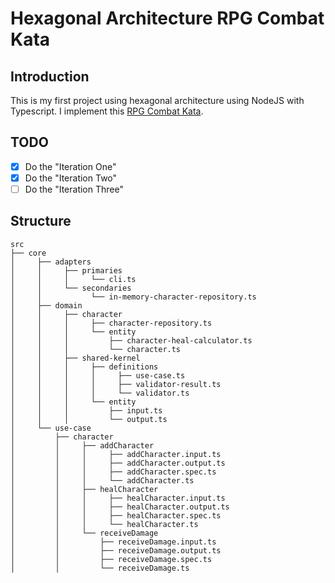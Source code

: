 # Hexagonal Architecture RPG Combat Kata


## Introduction
This is my first project using hexagonal architecture using NodeJS with Typescript. I implement this [RPG Combat Kata](https://github.com/ardalis/kata-catalog/blob/master/katas/RPG%20Combat.md).


## TODO

- [x] Do the "Iteration One"
- [x] Do the "Iteration Two"
- [ ] Do the "Iteration Three"

## Structure

```
src
├── core
│     ├── adapters
│     │     ├── primaries
│     │     │     └── cli.ts
│     │     └── secondaries
│     │           └── in-memory-character-repository.ts
│     ├── domain
│     │     ├── character
│     │     │     ├── character-repository.ts
│     │     │     └── entity
│     │     │         ├── character-heal-calculator.ts
│     │     │         └── character.ts
│     │     ├── shared-kernel
│     │     │     ├── definitions
│     │     │     │     ├── use-case.ts
│     │     │     │     ├── validator-result.ts
│     │     │     │     └── validator.ts
│     │     │     └── entity
│     │     │         ├── input.ts
│     │     │         └── output.ts
│     └── use-case
│         ├── character
│         │     ├── addCharacter
│         │     │     ├── addCharacter.input.ts
│         │     │     ├── addCharacter.output.ts
│         │     │     ├── addCharacter.spec.ts
│         │     │     └── addCharacter.ts
│         │     ├── healCharacter
│         │     │     ├── healCharacter.input.ts
│         │     │     ├── healCharacter.output.ts
│         │     │     ├── healCharacter.spec.ts
│         │     │     └── healCharacter.ts
│         │     └── receiveDamage
│         │         ├── receiveDamage.input.ts
│         │         ├── receiveDamage.output.ts
│         │         ├── receiveDamage.spec.ts
│         │         └── receiveDamage.ts
```

